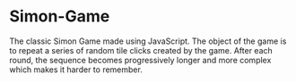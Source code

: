 # Simon-Game
The classic Simon Game made using JavaScript. The object of the game is to repeat a series of random tile clicks created by the game. After each round, the sequence becomes progressively longer and more complex which makes it harder to remember.
